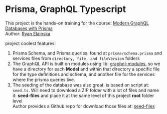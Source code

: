 # Prisma, GraphQL Typescript

This project is the hands-on training for the course: [Modern GraphQL Databases with Prisma](https://leveluptutorials.com/tutorials/modern-graphql-databases-with-prisma)  
Author: [Ryan Elainska](https://github.com/glassblowerscat)

project coolest features:

1. Prisma Schema, and Prisma queries: found at `prisma/schema.prisma` and services files from `directory, file, and fileVersion` folders
2. The GraphQL API is built on modules using lib: [graphql-modules](https://www.npmjs.com/package/graphql-modules), so we have a directory for each **Model** and within that directory a specific file for the type definitions and schema, and another file for the services where the prisma queries live.
3. The seeding of the database was also great. is based on script at: `seed.ts`. Will need to download a ZIP folder with a lot of files and name it: **seed-files** and place it at the same level of this project **root** folder level  
   Author provides a Github repo for download those files at: [seed-files](https://github.com/glassblowerscat/seed-files)
